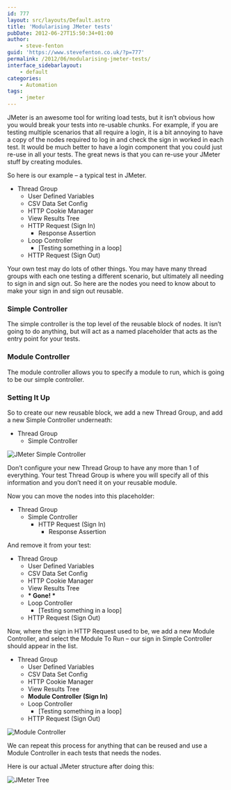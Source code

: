 ```yaml
---
id: 777
layout: src/layouts/Default.astro
title: 'Modularising JMeter tests'
pubDate: 2012-06-27T15:50:34+01:00
author:
    - steve-fenton
guid: 'https://www.stevefenton.co.uk/?p=777'
permalink: /2012/06/modularising-jmeter-tests/
interface_sidebarlayout:
    - default
categories:
    - Automation
tags:
    - jmeter
---
```


JMeter is an awesome tool for writing load tests, but it isn’t obvious how you would break your tests into re-usable chunks. For example, if you are testing multiple scenarios that all require a login, it is a bit annoying to have a copy of the nodes required to log in and check the sign in worked in each test. It would be much better to have a login component that you could just re-use in all your tests. The great news is that you can re-use your JMeter stuff by creating modules.

So here is our example – a typical test in JMeter.

- Thread Group 
    - User Defined Variables
    - CSV Data Set Config
    - HTTP Cookie Manager
    - View Results Tree
    - HTTP Request (Sign In) 
        - Response Assertion
    - Loop Controller 
        - \[Testing something in a loop\]
    - HTTP Request (Sign Out)

Your own test may do lots of other things. You may have many thread groups with each one testing a different scenario, but ultimately all needing to sign in and sign out. So here are the nodes you need to know about to make your sign in and sign out reusable.

### Simple Controller

The simple controller is the top level of the reusable block of nodes. It isn’t going to do anything, but will act as a named placeholder that acts as the entry point for your tests.

### Module Controller

The module controller allows you to specify a module to run, which is going to be our simple controller.

### Setting It Up

So to create our new reusable block, we add a new Thread Group, and add a new Simple Controller underneath:

- Thread Group 
    - Simple Controller

![JMeter Simple Controller](https://www.stevefenton.co.uk/wp-content/uploads/2015/07/jmeter001.jpg)

Don’t configure your new Thread Group to have any more than 1 of everything. Your test Thread Group is where you will specify all of this information and you don’t need it on your reusable module.

Now you can move the nodes into this placeholder:

- Thread Group 
    - Simple Controller 
        - HTTP Request (Sign In) 
            - Response Assertion

And remove it from your test:

- Thread Group 
    - User Defined Variables
    - CSV Data Set Config
    - HTTP Cookie Manager
    - View Results Tree
    - **\* Gone! \***
    - Loop Controller 
        - \[Testing something in a loop\]
    - HTTP Request (Sign Out)

Now, where the sign in HTTP Request used to be, we add a new Module Controller, and select the Module To Run – our sign in Simple Controller should appear in the list.

- Thread Group 
    - User Defined Variables
    - CSV Data Set Config
    - HTTP Cookie Manager
    - View Results Tree
    - **Module Controller (Sign In)**
    - Loop Controller 
        - \[Testing something in a loop\]
    - HTTP Request (Sign Out)

![Module Controller](https://www.stevefenton.co.uk/wp-content/uploads/2015/07/jmeter002.jpg)

We can repeat this process for anything that can be reused and use a Module Controller in each tests that needs the nodes.

Here is our actual JMeter structure after doing this:

![JMeter Tree](https://www.stevefenton.co.uk/wp-content/uploads/2015/07/jmeter003.jpg)
